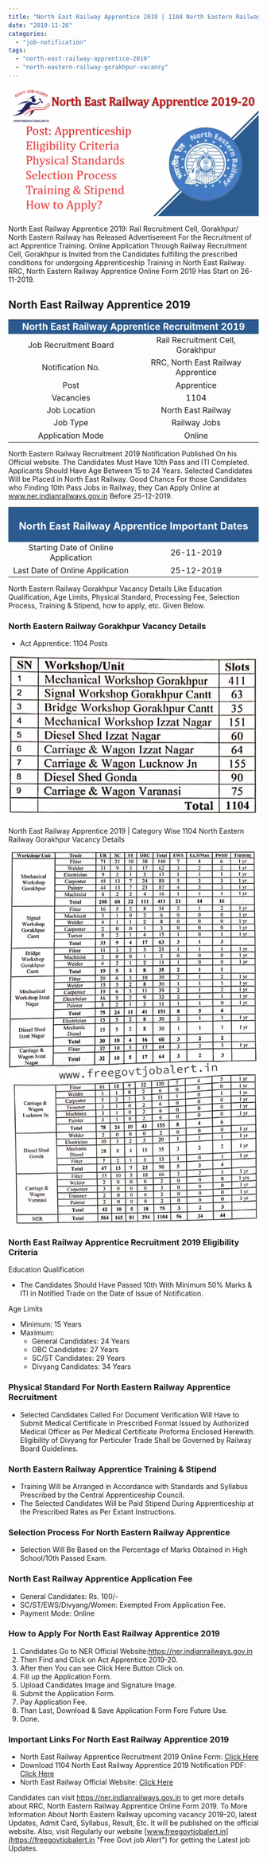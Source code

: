 ```yaml
---
title: "North East Railway Apprentice 2019 | 1104 North Eastern Railway Gorakhpur Vacancy"
date: "2019-11-26"
categories: 
  - "job-notification"
tags: 
  - "north-east-railway-apprentice-2019"
  - "north-eastern-railway-gorakhpur-vacancy"
---
```


![North East Railway Apprentice ](images/North-East-Railway-Apprentice-.jpg)

North East Railway Apprentice 2019: Rail Recruitment Cell, Gorakhpur/ North Eastern Railway has Released Advertisement For the Recruitment of act Apprentice Training. Online Application Through Railway Recruitment Cell, Gorakhpur is Invited from the Candidates fulfilling the prescribed conditions for undergoing Apprenticeship Training in North East Railway. RRC, North Eastern Railway Apprentice Online Form 2019 Has Start on 26-11-2019.

## **North East Railway Apprentice 2019**

<table style="border-collapse: collapse; width: 100%;"><tbody><tr><td style="width: 50%; background-color: #2a5a8e; text-align: center;" colspan="2"><span style="font-size: 14pt;"><strong><span style="color: #ffffff;">North East Railway Apprentice Recruitment 2019</span></strong></span></td></tr><tr><td style="width: 50%; text-align: center;"><span style="font-size: 12pt;">Job Recruitment Board</span></td><td style="width: 50%; text-align: center;"><span style="font-size: 12pt;">Rail Recruitment Cell, Gorakhpur</span></td></tr><tr><td style="width: 50%; text-align: center;"><span style="font-size: 12pt;">Notification No.</span></td><td style="width: 50%; text-align: center;"><span style="font-size: 12pt;">RRC, North East Railway Apprentice</span></td></tr><tr><td style="width: 50%; text-align: center;"><span style="font-size: 12pt;">Post</span></td><td style="width: 50%; text-align: center;"><span style="font-size: 12pt;">Apprentice</span></td></tr><tr><td style="width: 50%; text-align: center;"><span style="font-size: 12pt;">Vacancies</span></td><td style="width: 50%; text-align: center;"><span style="font-size: 12pt;">1104</span></td></tr><tr><td style="width: 50%; text-align: center;"><span style="font-size: 12pt;">Job Location</span></td><td style="width: 50%; text-align: center;"><span style="font-size: 12pt;">North East Railway</span></td></tr><tr><td style="width: 50%; text-align: center;"><span style="font-size: 12pt;">Job Type</span></td><td style="width: 50%; text-align: center;"><span style="font-size: 12pt;">Railway Jobs</span></td></tr><tr><td style="width: 50%; text-align: center;"><span style="font-size: 12pt;">Application Mode</span></td><td style="width: 50%; text-align: center;"><span style="font-size: 12pt;">Online</span></td></tr></tbody></table>

North Eastern Railway Recruitment 2019 Notification Published On his Official website. The Candidates Must Have 10th Pass and ITI Completed. Applicants Should Have Age Between 15 to 24 Years. Selected Candidates Will be Placed in North East Railway. Good Chance For those Candidates who Finding 10th Pass Jobs in Railway, they Can Apply Online at www.ner.indianrailways.gov.in Before 25-12-2019.

<table style="border-collapse: collapse;"><tbody><tr><td style="width: 50%; background-color: #2a5a8e; text-align: center;" colspan="2"><h3><strong><span style="font-size: 15pt; color: #ffffff;">North East Railway Apprentice Important Dates</span></strong></h3></td></tr><tr><td style="width: 50%; text-align: center;"><span style="font-size: 12pt;">Starting Date of Online Application</span></td><td style="width: 50%; text-align: center;"><span style="font-size: 12pt;">26-11-2019</span></td></tr><tr><td style="width: 50%; text-align: center;"><span style="font-size: 12pt;">Last Date of Online Application</span></td><td style="width: 50%; text-align: center;"><span style="font-size: 12pt;">25-12-2019</span></td></tr></tbody></table>

North Eastern Railway Gorakhpur Vacancy Details Like Education Qualification, Age Limits, Physical Standard, Processing Fee, Selection Process, Training & Stipend, how to apply, etc. Given Below.

### **North Eastern Railway Gorakhpur Vacancy Details**

- Act Apprentice: 1104 Posts

![North Eastern Railway Gorakhpur Vacancy Details](images/North-Eastern-Railway-Gorakhpur-Vacancy-Details.jpg)

North East Railway Apprentice 2019 | Category Wise 1104 North Eastern Railway Gorakhpur Vacancy Details

![North East Railway Apprentice 2019 -1104 North Eastern Railway Gorakhpur Vacancy](images/North-East-Railway-Apprentice-2019-1104-North-Eastern-Railway-Gorakhpur-Vacancy.jpg)

### **North East Railway Apprentice Recruitment 2019 Eligibility Criteria**

Education Qualification

- The Candidates Should Have Passed 10th With Minimum 50% Marks & ITI in Notified Trade on the Date of Issue of Notification. 

Age Limits

- Minimum: 15 Years
- Maximum:
    - General Candidates: 24 Years
    - OBC Candidates: 27 Years
    - SC/ST Candidates: 29 Years
    - Divyang Candidates: 34 Years

### **Physical Standard For North Eastern Railway Apprentice Recruitment**

- Selected Candidates Called For Document Verification Will Have to Submit Medical Certificate in Prescribed Format Issued by Authorized Medical Officer as Per Medical Certificate Proforma Enclosed Herewith. Eligibility of Divyang for Perticuler Trade Shall be Governed by Railway Board Guidelines. 

### **North Eastern Railway Apprentice Training & Stipend**

- Training Will be Arranged in Accordance with Standards and Syllabus Prescribed by the Central Apprenticeship Council.
- The Selected Candidates Will be Paid Stipend During Apprenticeship at the Prescribed Rates as Per Extant Instructions.

### **Selection Process For North Eastern Railway Apprentice**

- Selection Will Be Based on the Percentage of Marks Obtained in High School/10th Passed Exam.

### **North East Railway Apprentice Application Fee** 

- General Candidates: Rs. 100/-
- SC/ST/EWS/Divyang/Women: Exempted From Application Fee.
- Payment Mode: Online

### **How to Apply For North East Railway Apprentice 2019**

1. Candidates Go to NER Official Website:https://ner.indianrailways.gov.in
2. Then Find and Click on Act Apprentice 2019-20.
3. After then You can see Click Here Button Click on.
4. Fill up the Application Form.
5. Upload Candidates Image and Signature Image.
6. Submit the Application Form.
7. Pay Application Fee.
8. Than Last, Download & Save Application Form Fore Future Use.
9. Done.

### **Important Links For North East Railway Apprentice 2019**

- North East Railway Apprentice Recruitment 2019 Online Form: [Click Here](http://www.nergkp.org/apply_online_ner_act_apprentice_training_2019_1349.php?randID=1329949289)
- Download 1104 North East Railway Apprentice 2019 Notification PDF: [Click Here](http://www.ner.indianrailways.gov.in/uploads/files/1574677643274-aapp.pdf)
- North East Railway Official Website: [Click Here](https://ner.indianrailways.gov.in/)

Candidates can visit https://ner.indianrailways.gov.in to get more details about RRC, North Eastern Railway Apprentice Online Form 2019. To More Information About North Eastern Railway upcoming vacancy 2019-20, latest Updates, Admit Card, Syllabus, Result, Etc. It will be published on the official website. Also, visit Regularly our website [www.freegovtjobalert.in](https://freegovtjobalert.in "Free Govt job Alert") for getting the Latest job Updates.
